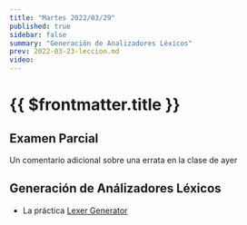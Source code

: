 ```yaml
---
title: "Martes 2022/03/29"
published: true
sidebar: false
summary: "Generación de Analizadores Léxicos"
prev: 2022-03-23-leccion.md
video:
---
```


# {{ $frontmatter.title }}

## Examen Parcial 

Un comentario adicional sobre una errata en la clase de ayer

## Generación de Análizadores Léxicos

* La práctica [Lexer Generator](/practicas/lexer-generator.html)

